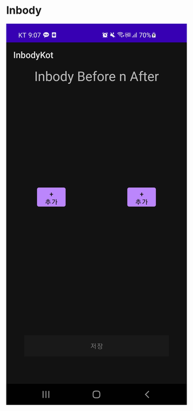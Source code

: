 # Inbody

![처음화면](https://github.com/Const4nt0228/Inbody/blob/master/inbody%20img/KakaoTalk_20211110_211400965.jpg?raw=true)
